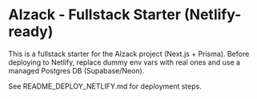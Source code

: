 # Alzack - Fullstack Starter (Netlify-ready)

This is a fullstack starter for the Alzack project (Next.js + Prisma).
Before deploying to Netlify, replace dummy env vars with real ones and use a managed Postgres DB (Supabase/Neon).

See README_DEPLOY_NETLIFY.md for deployment steps.
